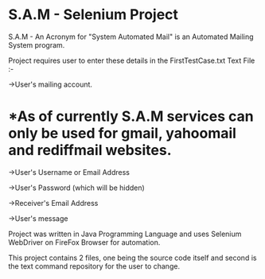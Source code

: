 # S.A.M -  Selenium Project
S.A.M - An Acronym for "System Automated Mail" is an Automated Mailing System program.

Project requires user to enter these details in the FirstTestCase.txt Text File :-

->User's mailing account. 
# *As of currently S.A.M services can only be used for gmail, yahoomail and rediffmail websites.

->User's Username or Email Address

->User's Password (which will be hidden)

->Receiver's Email Address

->User's message

Project was written in Java Programming Language and uses Selenium WebDriver on FireFox Browser for automation.

This project contains 2 files, one being the source code itself and second is the text command repository for the user to change.
